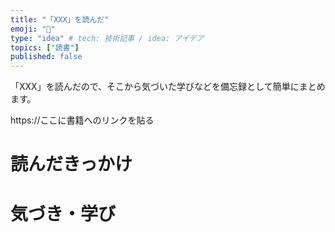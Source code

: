```yaml
---
title: "「XXX」を読んだ"
emoji: "📖"
type: "idea" # tech: 技術記事 / idea: アイデア
topics: ["読書"]
published: false
---
```


「XXX」を読んだので、そこから気づいた学びなどを備忘録として簡単にまとめます。

https://ここに書籍へのリンクを貼る

# 読んだきっかけ

# 気づき・学び

